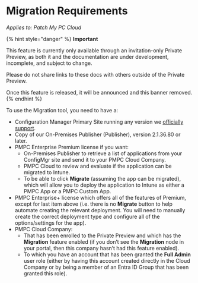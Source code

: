 # Migration Requirements

_Applies to: Patch My PC Cloud_

{% hint style="danger" %}
**Important**

This feature is currently only available through an invitation-only Private Preview, as both it and the documentation are under development, incomplete, and subject to change.

Please do not share links to these docs with others outside of the Private Preview.

Once this feature is released, it will be announced and this banner removed.
{% endhint %}

To use the Migration tool, you need to have a:

* Configuration Manager Primary Site running any version we [officially support](https://patchmypc.com/kb/supported-versions-configuration-manager-wsus/#heading-0).
* Copy of our On-Premises Publisher (Publisher), version 2.1.36.80 or later.
* PMPC Enterprise Premium license if you want:
  * On-Premises Publisher to retrieve a list of applications from your ConfigMgr site and send it to your PMPC Cloud Company.
  * PMPC Cloud to review and evaluate if the application can be migrated to Intune.
  * To be able to click **Migrate** (assuming the app can be migrated), which will allow you to deploy the application to Intune as either a PMPC App or a PMPC Custom App.
* PMPC Enterprise+ license which offers all of the features of Premium, except for last item above  (i.e. there is no **Migrate** button to help automate creating the relevant deployment. You will need to manually create the correct deployment type and configure all of the options/settings for the app).
* PMPC Cloud Company:
  * That has been enrolled to the Private Preview and which has the **Migration** feature enabled (if you don’t see the **Migration** node in your portal, then this company hasn’t had this feature enabled).
  * To which you have an account that has been granted the **Full Admin** user role (either by having this account created directly in the Cloud Company or by being a member of an Entra ID Group that has been granted this role).